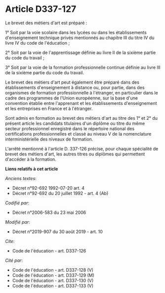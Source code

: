 # Article D337-127

Le brevet des métiers d'art est préparé :

1° Soit par la voie scolaire dans les lycées ou dans les établissements d'enseignement technique privés mentionnés au
chapitre III du titre IV du livre IV du code de l'éducation ;

2° Soit par la voie de l'apprentissage définie au livre II de la sixième partie du code du travail ;

3° Soit par la voie de la formation professionnelle continue définie au livre III de la sixième partie du code du travail.

Le brevet des métiers d'art peut également être préparé dans des établissements d'enseignement à distance ou, pour partie,
dans des organismes de formation professionnelle à l'étranger, en particulier dans le cadre des programmes de l'Union
européenne, sur la base d'une convention établie entre l'apprenant et les établissements d'enseignement et les entreprises en
France et à l'étranger.

Sont admis en formation au brevet des métiers d'art au titre des 1° et 2° du présent article les candidats titulaires d'un
diplôme ou titre du même secteur professionnel enregistré dans le répertoire national des certifications professionnelles et
classé au niveau V de la nomenclature interministérielle des niveaux de formation.

L'arrêté mentionné à l'article D. 337-126 précise, pour chaque spécialité de brevet des métiers d'art, les autres titres ou
diplômes qui permettent d'accéder à la formation.

**Liens relatifs à cet article**

_Anciens textes_:

  - Décret n°92-692 1992-07-20 art. 4
  - Décret n°92-692 du 20 juillet 1992 - art. 4 (Ab)

_Codifié par_:

  - Décret n°2006-583 du 23 mai 2006

_Modifié par_:

  - Décret n°2019-907 du 30 août 2019 - art. 10

_Cite_:

  - Code de l'éducation - art. D337-126

_Cité par_:

  - Code de l'éducation - art. D337-128 (V)
  - Code de l'éducation - art. D337-129 (M)
  - Code de l'éducation - art. D337-130 (V)
  - Code de l'éducation - art. D337-133 (V)
